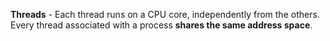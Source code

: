 **Threads** - Each thread runs on a CPU core, independently from the others. Every thread associated with a process **shares the same address space**.
